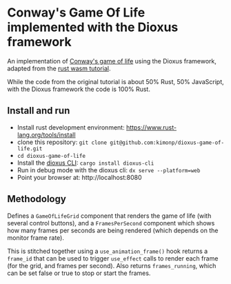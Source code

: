 # Conway's Game Of Life implemented with the Dioxus framework
An implementation of [Conway's game of life](https://en.wikipedia.org/wiki/Conway%27s_Game_of_Life) using the Dioxus framework,
adapted from the [rust wasm tutorial](https://rustwasm.github.io/docs/book/game-of-life/introduction.html).

While the code from the original tutorial is about 50% Rust, 50% JavaScript, with the Dioxus framework the code is 100% Rust.

## Install and run
* Install rust development environment: https://www.rust-lang.org/tools/install
* clone this repository: `git clone git@github.com:kimonp/dioxus-game-of-life.git`
* `cd dioxus-game-of-life`
* Install the [dioxus CLI](https://dioxuslabs.com/learn/0.4/CLI/installation): `cargo install dioxus-cli`
* Run in debug mode with the dioxus cli: `dx serve --platform=web`
* Point your browser at: http://localhost:8080

## Methodology
Defines a `GameOfLifeGrid` component that renders the game of life (with several control buttons),
and a `FramesPerSecond` component which shows how many frames per seconds are being rendered (which
depends on the monitor frame rate).

This is stitched together using a `use_animation_frame()` hook returns a `frame_id` that can be used
to trigger `use_effect` calls to render each frame (for the grid, and frames per second).  Also returns
`frames_running`, which can be set false or true to stop or start the frames.